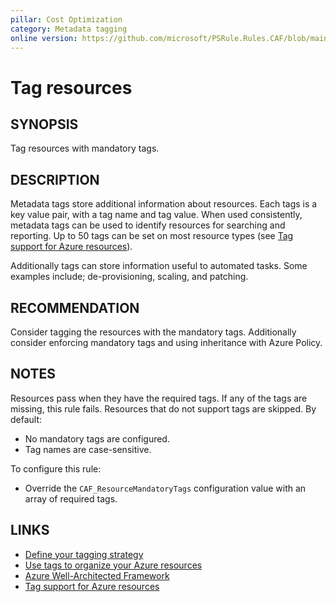 ```yaml
---
pillar: Cost Optimization
category: Metadata tagging
online version: https://github.com/microsoft/PSRule.Rules.CAF/blob/main/docs/rules/en/CAF.Tag.Required.md
---
```


# Tag resources

## SYNOPSIS

Tag resources with mandatory tags.

## DESCRIPTION

Metadata tags store additional information about resources.
Each tags is a key value pair, with a tag name and tag value.
When used consistently, metadata tags can be used to identify resources for searching and reporting.
Up to 50 tags can be set on most resource types (see [Tag support for Azure resources]).

Additionally tags can store information useful to automated tasks.
Some examples include; de-provisioning, scaling, and patching.

## RECOMMENDATION

Consider tagging the resources with the mandatory tags.
Additionally consider enforcing mandatory tags and using inheritance with Azure Policy.

## NOTES

Resources pass when they have the required tags.
If any of the tags are missing, this rule fails.
Resources that do not support tags are skipped.
By default:

- No mandatory tags are configured.
- Tag names are case-sensitive.

To configure this rule:

- Override the `CAF_ResourceMandatoryTags` configuration value with an array of required tags.

## LINKS

- [Define your tagging strategy](https://docs.microsoft.com/azure/cloud-adoption-framework/ready/azure-best-practices/resource-tagging)
- [Use tags to organize your Azure resources](https://docs.microsoft.com/azure/azure-resource-manager/management/tag-resources)
- [Azure Well-Architected Framework](https://docs.microsoft.com/azure/architecture/framework/cost/design-governance#enforce-resource-tagging)
- [Tag support for Azure resources]

[Tag support for Azure resources]: https://docs.microsoft.com/azure/azure-resource-manager/management/tag-support
